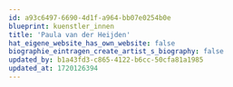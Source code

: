 ```yaml
---
id: a93c6497-6690-4d1f-a964-bb07e0254b0e
blueprint: kuenstler_innen
title: 'Paula van der Heijden'
hat_eigene_website_has_own_website: false
biographie_eintragen_create_artist_s_biography: false
updated_by: b1a43fd3-c865-4122-b6cc-50cfa81a1985
updated_at: 1720126394
---
```

